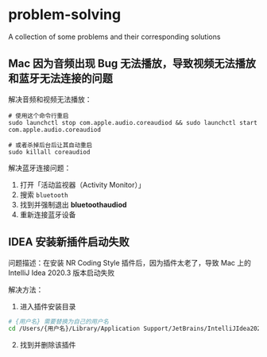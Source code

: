 # problem-solving
A collection of some problems and their corresponding solutions

## Mac 因为音频出现 Bug 无法播放，导致视频无法播放和蓝牙无法连接的问题

解决音频和视频无法播放：

```
# 使用这个命令行重启
sudo launchctl stop com.apple.audio.coreaudiod && sudo launchctl start com.apple.audio.coreaudiod

# 或者杀掉后台后让其自动重启
sudo killall coreaudiod
```

解决蓝牙连接问题：

1. 打开「活动监视器（Activity Monitor）」
2. 搜索 `bluetooth`
3. 找到并强制退出 **bluetoothaudiod** 
4. 重新连接蓝牙设备

## IDEA 安装新插件启动失败

问题描述：在安装 NR Coding Style 插件后，因为插件太老了，导致 Mac 上的 IntelliJ Idea 2020.3 版本启动失败

解决方法：

1. 进入插件安装目录

```bash
# {用户名} 需要替换为自己的用户名
cd /Users/{用户名}/Library/Application Support/JetBrains/IntelliJIdea2020.3/plugins
```

2. 找到并删除该插件
